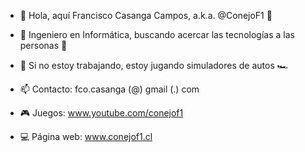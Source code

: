 - 👋 Hola, aquí Francisco Casanga Campos, a.k.a. @ConejoF1 🐇
- 👀 Ingeniero en Informática, buscando acercar las tecnologías a las personas 💖
- 🏁 Si no estoy trabajando, estoy jugando simuladores de autos 🏎

- 📫 Contacto: fco.casanga (@) gmail (.) com
- 🎮 Juegos: www.youtube.com/conejof1
- 💻 Página web: www.conejof1.cl

<!---
ConejoF1/ConejoF1 is a ✨ special ✨ repository because its `README.md` (this file) appears on your GitHub profile.
You can click the Preview link to take a look at your changes.
--->
